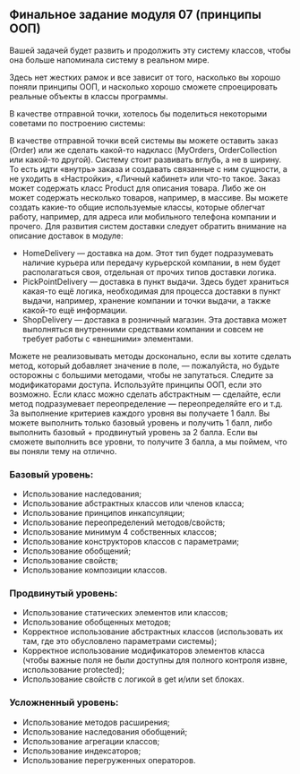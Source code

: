 ## Финальное задание модуля 07 (принципы ООП)
Вашей задачей будет развить и продолжить эту систему классов, чтобы она больше напоминала систему в реальном мире.

Здесь нет жестких рамок и все зависит от того, насколько вы хорошо поняли принципы ООП, и насколько хорошо сможете спроецировать реальные объекты в классы программы.

В качестве отправной точки, хотелось бы поделиться некоторыми советами по построению системы:

В качестве отправной точки всей системы вы можете оставить заказ (Order) или же сделать какой-то надкласс (MyOrders, OrderCollection или какой-то другой).
Систему стоит развивать вглубь, а не в ширину. То есть идти «внутрь» заказа и создавать связанные с ним сущности, а не уходить в «Настройки», «Личный кабинет» или что-то такое.
Заказ может содержать класс Product для описания товара. Либо же он может содержать несколько товаров, например, в массиве.
Вы можете создать какие-то общие используемые классы, которые облегчат работу, например, для адреса или мобильного телефона компании и прочего.
Для развития систем доставки следует обратить внимание на описание доставок в модуле:

* HomeDelivery — доставка на дом. Этот тип будет подразумевать наличие курьера или передачу курьерской компании, в нем будет располагаться своя, отдельная от прочих типов доставки логика.
* PickPointDelivery — доставка в пункт выдачи. Здесь будет храниться какая-то ещё логика, необходимая для процесса доставки в пункт выдачи, например, хранение компании и точки выдачи, а также какой-то ещё информации.
* ShopDelivery — доставка в розничный магазин. Эта доставка может выполняться внутренними средствами компании и совсем не требует работы с «внешними&raquo; элементами.

Можете не реализовывать методы досконально, если вы хотите сделать метод, который добавляет значение в поле, — пожалуйста, но будьте осторожны с большими методами, чтобы не запутаться.
Следите за модификаторами доступа.
Используйте принципы ООП, если это возможно. Если класс можно сделать абстрактным — сделайте, если метод подразумевает переопределение — переопределяйте его и т.д.
За выполнение критериев каждого уровня вы получаете 1 балл. Вы можете выполнить только базовый уровень и получить 1 балл, либо выполнить базовый + продвинутый уровень за 2 балла. Если вы сможете выполнить все уровни, то получите 3 балла, а мы поймем, что вы поняли тему на отлично.

### Базовый уровень:

* Использование наследования;
* Использование абстрактных классов или членов класса;
* Использование принципов инкапсуляции;
* Использование переопределений методов/свойств;
* Использование минимум 4 собственных классов;
* Использование конструкторов классов с параметрами;
* Использование обобщений;
* Использование свойств;
* Использование композиции классов.

### Продвинутый уровень:

* Использование статических элементов или классов;
* Использование обобщенных методов;
* Корректное использование абстрактных классов (использовать их там, где это обусловлено параметрами системы);
* Корректное использование модификаторов элементов класса (чтобы важные поля не были доступны для полного контроля извне, использование protected);
* Использование свойств с логикой в get и/или set блоках.

### Усложненный уровень:

* Использование методов расширения;
* Использование наследования обобщений;
* Использование агрегации классов;
* Использование индексаторов;
* Использование перегруженных операторов.